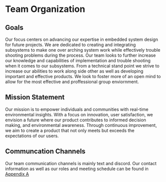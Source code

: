 # Team Organization

## Goals

Our focus centers on advancing our expertise in embedded system design for future projects. We are dedicated to creating and integrating subsystems to make one over arching system work while effectively trouble shooting problems during the process. Our team looks to further increase our knowledge and capabilities of implementation and trouble shooting when it comes to our subsystems. From a technical stand point we strive to increase our abilities to work along side other as well as developing important and effective products. We look to foster more of an open mind to allow for the most effective and proffessional group enviornment.

## Mission Statement

Our mission is to empower individuals and communities with real-time environmental insights. With a focus on innovation, user satisfaction, we envision a future where our product contributes to informed decision making, and environmental awareness. Through continuous improvement, we aim to create a product that not only meets but exceeds the expectations of our users. 

## Communcation Channels 

Our team communication channels is mainly text and discord. Our contact information as well as our roles and meeting schedule can be found in [Appendix A](/Appendix_1.md)
